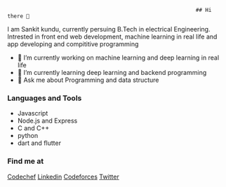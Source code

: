                                                                 ## Hi there 👋

I am Sankit kundu, currently persuing B.Tech in electrical Engineering. Intrested in front end web development, machine learning in real life and app developing and compititive programming

- 🔭 I’m currently working on machine learning and deep learning in real life
- 🌱 I’m currently learning deep learning and backend programming
- 💬 Ask me about Programming and data structure 

### Languages and Tools

- Javascript
- Node.js and Express
- C and C++
- python
- dart and flutter

### Find me at

[Codechef](https://www.codechef.com/users/sank234) [Linkedin](https://www.linkedin.com/in/sankit-kundu-7677131b9/) [Codeforces](https://codeforces.com/profile/San234) [Twitter](https://twitter.com/Sankitkundu96)

